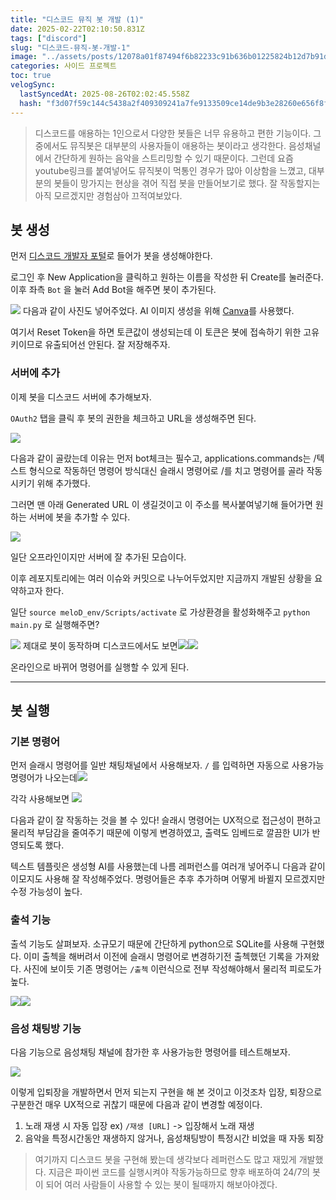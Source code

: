 ```yaml
---
title: "디스코드 뮤직 봇 개발 (1)"
date: 2025-02-22T02:10:50.831Z
tags: ["discord"]
slug: "디스코드-뮤직-봇-개발-1"
image: "../assets/posts/12078a01f87494f6b82233c91b636b01225824b12d7b91dc662188bb937d70e7.png"
categories: 사이드 프로젝트
toc: true
velogSync:
  lastSyncedAt: 2025-08-26T02:02:45.558Z
  hash: "f3d07f59c144c5438a2f409309241a7fe9133509ce14de9b3e28260e656f8fff"
---
```


> 디스코드를 애용하는 1인으로서 다양한 봇들은  너무 유용하고 편한 기능이다. 그중에서도 뮤직봇은 대부분의 사용자들이 애용하는 봇이라고 생각한다. 음성채널에서 간단하게 원하는 음악을 스트리밍할 수 있기 때문이다. 그런데 요즘 youtube링크를 붙여넣어도 뮤직봇이 먹통인 경우가 많아 이상함을 느꼈고, 대부분의 봇들이 망가지는 현상을 겪어 직접 봇을 만들어보기로 했다. 잘 작동할지는 아직 모르겠지만 경험삼아 끄적여보았다.

## 봇 생성

먼저 [디스코드 개발자 포털](https://discord.com/developers/applications)로 들어가 봇을 생성해야한다.

로그인 후 New Application을 클릭하고 원하는 이름을 작성한 뒤 Create를 눌러준다.
이후 좌측 `Bot` 을 눌러 Add Bot을 해주면 봇이 추가된다.

![](/assets/posts/b38f63e1e7e07f5067beef06e426a03250550d38f678ab7285ce22fce652f066.png)
다음과 같이 사진도 넣어주었다. AI 이미지 생성을 위해 [Canva](https://www.canva.com/ko_kr/)를 사용했다.

여기서 Reset Token을 하면 토큰값이 생성되는데 이 토큰은 봇에 접속하기 위한 고유키이므로 유출되어선 안된다. 잘 저장해주자.

### 서버에 추가

이제 봇을 디스코드 서버에 추가해보자.

`OAuth2` 탭을 클릭 후 봇의 권한을 체크하고 URL을 생성해주면 된다.

![](/assets/posts/0f2ca273f68ab58e969d44e59b45f580f6feac4b3a9b0c8c4e19bef71c895517.png)

다음과 같이 골랐는데 이유는 먼저 bot체크는 필수고, applications.commands는 /텍스트 형식으로 작동하던 명령어 방식대신 슬래시 명령어로 /를 치고 명령어를 골라 작동시키기 위해 추가했다.

그러면 맨 아래 Generated URL 이 생길것이고 이 주소를 복사붙여넣기해 들어가면 원하는 서버에 봇을 추가할 수 있다.

![](/assets/posts/644ac8c4024de7e1817ce0e880faaa3fcba96bbf4d29209d82ed1bcb02b288e9.png)

일단 오프라인이지만 서버에 잘 추가된 모습이다.

이후 레포지토리에는 여러 이슈와 커밋으로 나누어두었지만 지금까지 개발된 상황을 요약하고자 한다.

일단 `source meloD_env/Scripts/activate` 로 가상환경을 활성화해주고 `python main.py` 로 실행해주면?

![](/assets/posts/2392b47502417cb99976eba0284b02b7286d4b6c197f93dca4567d314f9bb8d9.png)
제대로 봇이 동작하며 디스코드에서도 보면![](/assets/posts/bea39901c4814792c6907c6ab3668033148a42c1d421f3ba7daf422c16a1782e.png)![](/assets/posts/ed5545cc1532a03583b87d96fc79d6fa9a9520cf22278f85f70d1dfdc87bfb9b.png)

온라인으로 바뀌어 명령어를 실행할 수 있게 된다.

---

## 봇 실행

### 기본 명령어

먼저 슬래시 명령어를 일반 채팅채널에서 사용해보자. `/` 를 입력하면 자동으로 사용가능 명령어가 나오는데![](/assets/posts/62e6e136a0209aba70aa2676f13d859de13bedc64ca4816b2f144e884a6453aa.png)

각각 사용해보면
![](/assets/posts/a09dbee311df6d49c32776ed50fa73ecc62912dd6cb26771a3d145398123bd34.png)

다음과 같이 잘 작동하는 것을 볼 수 있다! 슬래시 명령어는 UX적으로 접근성이 편하고 물리적 부담감을 줄여주기 때문에 이렇게 변경하였고, 출력도 임베드로 깔끔한 UI가 반영되도록 했다.

텍스트 템플릿은 생성형 AI를 사용했는데 나름 레퍼런스를 여러개 넣어주니 다음과 같이 이모지도 사용해 잘 작성해주었다. 명령어들은 추후 추가하며 어떻게 바뀔지 모르겠지만 수정 가능성이 높다.

### 출석 기능
출석 기능도 살펴보자. 소규모기 때문에 간단하게 python으로 SQLite를 사용해 구현했다. 이미 출첵을 해버려서 이전에 슬래시 명령어로 변경하기전 출첵했던 기록을 가져왔다. 사진에 보이듯 기존 명령어는 `/출첵` 이런식으로 전부 작성해야해서 물리적 피로도가 높다.

![](/assets/posts/2b287e294b725aabf0ea92ad58d48ae517a9b2c0f91275f7b8dc5e73ca3ff750.png)![](/assets/posts/a0cd4ffec5e3597256b468b017bcbcbd13bebeec777d369148bd0b7a97b09378.png)

### 음성 채팅방 기능

다음 기능으로 음성채팅 채널에 참가한 후 사용가능한 명령어를 테스트해보자.

![](/assets/posts/1bc12d00ea410483925bec719bbd19f8c79c41e81590d7b4e077025fa3f79b19.gif)

이렇게 입퇴장을 개발하면서 먼저 되는지 구현을 해 본 것이고 이것조차 입장, 퇴장으로 구분한건 매우 UX적으로 귀찮기 때문에 다음과 같이 변경할 예정이다.

1. 노래 재생 시 자동 입장 ex) `/재생 [URL]` -> 입장해서 노래 재생
2. 음악을 특정시간동안 재생하지 않거나, 음성채팅방이 특정시간 비었을 때 자동 퇴장

>여기까지 디스코드 봇을 구현해 봤는데 생각보다 레퍼런스도 많고 재밌게 개발했다. 지금은 파이썬 코드를 실행시켜야 작동가능하므로 향후 배포하여 24/7의 봇이 되어 여러 사람들이 사용할 수 있는 봇이 될때까지 해보아야겠다.